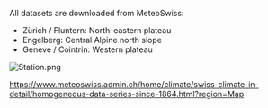 All datasets are downloaded from MeteoSwiss:

- Zürich / Fluntern: North-eastern plateau
- Engelberg: Central Alpine north slope
- Genève / Cointrin: 	Western plateau

![Station.png](https://drive.google.com/uc?export=view&id=1HKezJ61fAWL_hJxKvzQG49mS_45xO7Yi)

https://www.meteoswiss.admin.ch/home/climate/swiss-climate-in-detail/homogeneous-data-series-since-1864.html?region=Map 
